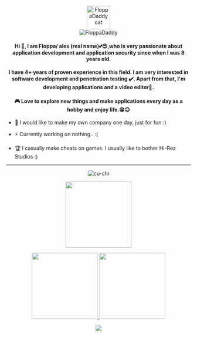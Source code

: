 <p align="center">
  <img src="https://cdn.discordapp.com/avatars/930421193012568074/ce275f1157ff40c2383ab87addb8bec5.png?size=1024" width="64" height="64" alt="FloppaDaddy cat"/><br/>
  <img src="https://komarev.com/ghpvc/?username=FloppaDaddy&label=Profile%20views&color=0e75b6&style=flat" alt="FloppaDaddy" />
</p>

<h4 align="center">Hi 👋, I am Floppa/ alex (real name)💕😊,who is very passionate about application development and application security since when I was 8 years old. </h4>

<h4 align="center">I have 4+ years of proven experience in this field. I am very interested in software development and penetration testing ✔️. Apart from that, I'm developing applications and a video editor📸.</h4>

<h4 align="center">🎮 Love to explore new things and make applications every day as a hobby and enjoy life.😁😉</h4>


- 🎯 I would like to make my own company one day, just for fun :)

- ⚡ Currently working on nothing.. :(

- 🏆 I casually make cheats on games. I usually like to bother Hi-Rez Studios :)

<hr/>

<p align="center"> <img src="https://discord.c99.nl/widget/theme-2/665728472647204886.png" alt="cu-chi" /> </p>
<p align="center"> <img height="180em" src="http://github-readme-streak-stats.herokuapp.com?user=Xiloe&theme=dark&hide_border=true&dates=DDDADA50&background=DDDDDD10&fire=1FBFDD&ring=1FBFDD&currStreakLabel=1FBFDD&stroke=DDDADA50"/> </p>

<p align="center">
  <a href="https://github.com/Xiloe">
    <img height="180em" src="https://github-readme-stats-eight-theta.vercel.app/api?username=Xiloe&show_icons=true&theme=dark&include_all_commits=true&count_private=true&hide_border=true"/>
    <img height="180em" src="https://github-readme-stats-eight-theta.vercel.app/api/top-langs/?username=Xiloe&layout=compact&langs_count=8&theme=dark&hide_border=true"/>
  </a>
</p>

<p align="center">
  <img src="https://count.getloli.com/get/@Xiloe?theme=rule34" />
</p>
